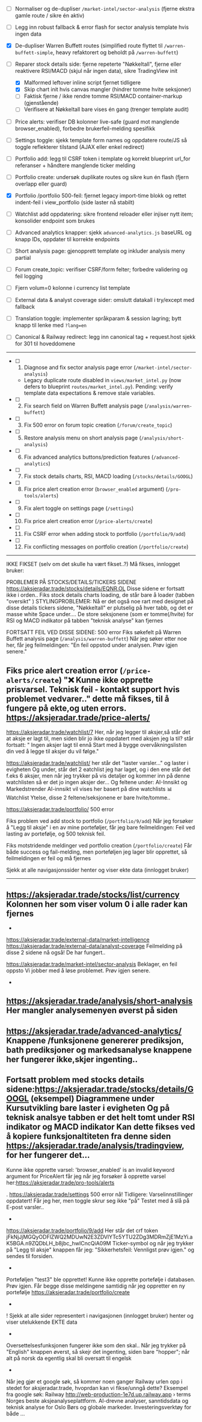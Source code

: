- [ ] Normaliser og de-dupliser `/market-intel/sector-analysis` (fjerne ekstra gamle route / sikre én aktiv)
- [ ] Legg inn robust fallback & error flash for sector analysis template hvis ingen data
- [x] De-dupliser Warren Buffett routes (simplified route flyttet til `/warren-buffett-simple`, heavy refaktorert og beholdt på `/warren-buffett`)
- [ ] Reparer stock details side: fjerne repeterte "Nøkkeltall", fjerne eller reaktivere RSI/MACD (skjul når ingen data), sikre TradingView init  
  - [x] Malformed leftover inline script fjernet tidligere
  - [x] Skip chart init hvis canvas mangler (hindrer tomme hvite seksjoner)
  - [ ] Faktisk fjerne / ikke rendre tomme RSI/MACD container-markup (gjenstående)
  - [ ] Verifisere at Nøkkeltall bare vises én gang (trenger template audit)
- [ ] Price alerts: verifiser DB kolonner live-safe (guard mot manglende browser_enabled), forbedre brukerfeil-melding spesifikk
- [ ] Settings toggle: sjekk template form names og oppdatere route/JS så toggle reflekterer tilstand (AJAX eller enkel redirect)
- [ ] Portfolio add: legg til CSRF token i template og korrekt blueprint url_for referanser + håndtere manglende ticker melding
- [ ] Portfolio create: undersøk duplikate routes og sikre kun én flash (fjern overlapp eller guard)
- [x] Portfolio /portfolio 500-feil: fjernet legacy import-time blokk og rettet indent-feil i view_portfolio (side laster nå stabilt)
- [ ] Watchlist add oppdatering: sikre frontend reloader eller injiser nytt item; konsolider endpoint som brukes
- [ ] Advanced analytics knapper: sjekk `advanced-analytics.js` baseURL og knapp IDs, oppdater til korrekte endpoints
- [ ] Short analysis page: gjenopprett template og inkluder analysis meny partial
- [ ] Forum create_topic: verifiser CSRF/form felter; forbedre validering og feil logging
- [ ] Fjern volum=0 kolonne i currency list template
- [ ] External data & analyst coverage sider: omslutt datakall i try/except med fallback
- [ ] Translation toggle: implementer språkparam & session lagring; bytt knapp til lenke med `?lang=en`
- [ ] Canonical & Railway redirect: legg inn canonical tag + request.host sjekk for 301 til hoveddomene



-----



- [ ] 1. Diagnose and fix sector analysis page error (`/market-intel/sector-analysis`)  
  - Legacy duplicate route disabled in `views/market_intel.py` (now defers to blueprint `routes/market_intel.py`). Pending: verify template data expectations & remove stale variables.
- [ ] 2. Fix search field on Warren Buffett analysis page (`/analysis/warren-buffett`)
- [ ] 3. Fix 500 error on forum topic creation (`/forum/create_topic`)
- [ ] 5. Restore analysis menu on short analysis page (`/analysis/short-analysis`)
- [ ] 6. Fix advanced analytics buttons/prediction features (`/advanced-analytics`)
- [ ] 7. Fix stock details charts, RSI, MACD loading (`/stocks/details/GOOGL`)
- [ ] 8. Fix price alert creation error (`browser_enabled` argument) (`/pro-tools/alerts`)
- [ ] 9. Fix alert toggle on settings page (`/settings`)
- [ ] 10. Fix price alert creation error (`/price-alerts/create`)
- [ ] 11. Fix CSRF error when adding stock to portfolio (`/portfolio/9/add`)
- [ ] 12. Fix conflicting messages on portfolio creation (`/portfolio/create`)


---
IKKE FIKSET (selv om det skulle ha vært fikset..?)
Må fikses, innlogget bruker:


PROBLEMER PÅ STOCKS/DETAILS/TICKERS SIDENE
https://aksjeradar.trade/stocks/details/EQNR.OL
Disse sidene er fortsatt ikke i orden..
Fiks stock details charts loading, de står bare å loader (tabben "oversikt" )
STYLINGPROBLEMER: Nå er det også noe rart med designet på disse details
tickers sidene, "Nøkkeltall" er plutselig på hver tabb, og det er masse white Space under....
De store seksjonene (som er tomme(/hvite) for RSI og MACD indikator på
tabben "teknisk analyse" kan fjernes


FORTSATT FEIL VED DISSE SIDENE:
500 error
Fiks søkefelt på Warren Buffett analysis page (`/analysis/warren-buffett`) Når jeg søker etter noe her, får jeg feilmeldingen: "En feil oppstod under analysen. Prøv igjen senere."


Fiks price alert creation error (`/price-alerts/create`)
"❌ Kunne ikke opprette prisvarsel. Teknisk feil - kontakt support hvis problemet vedvarer.."
dette må fikses, til å fungere på ekte,og uten errors.
https://aksjeradar.trade/price-alerts/
------

https://aksjeradar.trade/watchlist/7
Her, når jeg legger til aksjer,så står det at aksje er lagt til, men siden blir jo ikke oppdatert med aksjen jeg la til? står fortsatt: " Ingen aksjer lagt til ennå
Start med å bygge overvåkningslisten din ved å legge til aksjer du vil følge."

https://aksjeradar.trade/watchlist/
her står det "laster varsler..." og laster i evigheten
Og under, står det 2 eatchlist jeg har laget, og i den ene står det f.eks 6 aksjer, men når jeg trykker på vis detaljer og kommer inn på denne watchlisten så er det jo ingen aksjer der...
Og feltene under:  AI-Innsikt og Markedstrender
AI-innsikt vil vises her basert på dine watchlists
📊 Watchlist Ytelse, disse 2 feltene/seksjonene er bare hvite/tomme..

https://aksjeradar.trade/portfolio/ 500 error

Fiks problem ved add stock to portfolio (`/portfolio/9/add`)
Når jeg forsøker å "Legg til aksje" i en av mine porteføljer, får jeg bare feilmeldingen: Feil ved lasting av portefølje, og 500 teknisk feil.

Fiks motstridende meldinger ved portfolio creation (`/portfolio/create`)
Får både success og fail-melding, men porteføljen jeg lager blir opprettet,
så feilmeldingen er feil og må fjernes




Sjekk at alle navigasjonssider henter og viser ekte data (innlogget bruker)




----
https://aksjeradar.trade/stocks/list/currency
Kolonnen her som viser volum 0  i alle rader kan fjernes
-

-
https://aksjeradar.trade/external-data/market-intelligence
https://aksjeradar.trade/external-data/analyst-coverage
Feilmelding på disse 2 sidene nå også! De har fungert..

https://aksjeradar.trade/market-intel/sector-analysis
Beklager, en feil oppsto
Vi jobber med å løse problemet. Prøv igjen senere.




-

https://aksjeradar.trade/analysis/short-analysis
Her mangler analysemenyen øverst på siden
-
https://aksjeradar.trade/advanced-analytics/
Knappene /funksjonene genererer prediksjon, bath prediksjoner og markedsanalyse knappene her fungerer ikke,skjer ingenting..
-

Fortsatt problem med stocks details sidene:https://aksjeradar.trade/stocks/details/GOOGL (eksempel)
Diagrammene under Kursutvikling bare laster i evigheten
Og på teknisk analsye tabben er det helt tomt under RSI indikator og MACD indikator
Kan dette fikses ved å kopiere funksjonaltiteten fra denne siden https://aksjeradar.trade/analysis/tradingview, for her fungerer det...
-

Kunne ikke opprette varsel: 'browser_enabled' is an invalid keyword argument for PriceAlert
får jeg når jeg forsøker å opprette varsel her:https://aksjeradar.trade/pro-tools/alerts


.
https://aksjeradar.trade/settings
500 error nå!
Tidligere:
Varselinnstillinger oppdatert!
Får jeg her, men toggle skrur seg ikke "på"
Testet med å slå på E-post varsler..



-
https://aksjeradar.trade/portfolio/9/add
Her står det crf token jFkNjJjMGQyODFlZWQ2MDUwN2E3ZDVlYTc5YTU2ZDg3MDRmZjE1MzYi.aK5BGA.n9ZQDbLH_b8jbc_hwICncQiA09M
Ticker-symbol og når jeg trykker på "Legg til aksje" knappen får jeg: "Sikkerhetsfeil: Vennligst prøv igjen." og sendes til forsiden.

-
Porteføljen "test3" ble opprettet!
Kunne ikke opprette portefølje i databasen. Prøv igjen.
Får begge disse meldingene samtidig når jeg
oppretter en ny portefølje
https://aksjeradar.trade/portfolio/create

-


! Sjekk at alle sider representert i navigasjonen (innlogget bruker) henter og viser utelukkende EKTE data

-
Oversettelsesfunksjonen fungerer ikke som den skal.. Når jeg trykker på "English" knappen øverst, så skejr det ingenting, siden bare "hopper"; når alt på norsk da egentlig skal bli oversatt til engelsk

-


Når jeg gjør et google søk,
så kommer noen ganger Railway urlen
opp i stedet for aksjeradar.trade, hvoprdan kan vi fikse/unngå dette?
Eksempel fra google søk:
Railway
http://web-production-1e7d.up.railway.app › terms
Norges beste aksjeanalyseplattform. AI-drevne analyser, sanntidsdata og teknisk analyse for Oslo Børs og globale markeder. Investeringsverktøy for både ...